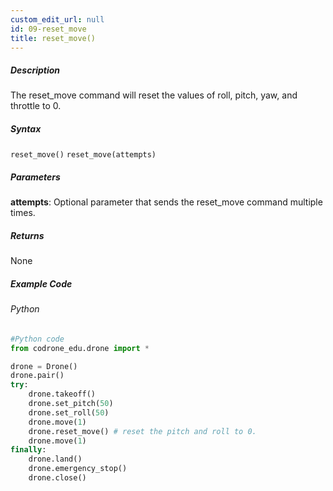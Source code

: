 ```yaml
---
custom_edit_url: null
id: 09-reset_move
title: reset_move()
---
```


##### Description

The reset_move command will reset the values of roll, pitch, yaw, and throttle to 0.

##### Syntax
```reset_move()```
```reset_move(attempts)```

##### Parameters

**attempts**: Optional parameter that sends the reset_move command multiple times.

##### Returns

None

##### Example Code
###### Python
```python
#Python code
from codrone_edu.drone import *

drone = Drone()
drone.pair()
try:
    drone.takeoff()
    drone.set_pitch(50)
    drone.set_roll(50)
    drone.move(1)
    drone.reset_move() # reset the pitch and roll to 0.
    drone.move(1)
finally:
    drone.land()
    drone.emergency_stop()
    drone.close()
```
